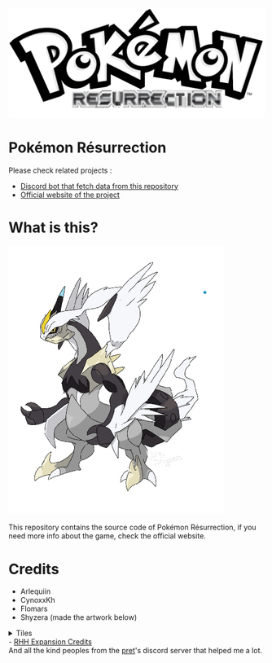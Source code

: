 <img src="boxart.png"><br>
# Pokémon Résurrection
Please check related projects :
- <a href="https://github.com/Arlequiin/VN">Discord bot that fetch data from this repository</a>
- <a href="https://github.com/Arlequiin/VN">Official website of the project</a>
# What is this?
<img src='dragon.png'><br>
<p>This repository contains the source code of Pokémon Résurrection, if you need more info about the game, check the official website.</p>

# Credits
- Arlequiin
- CynoxxKh
- Flomars
- Shyzera (made the artwork below)
<details>
<summary>Tiles</summary>
- HGSS Tiles by Gold and WesleyFG<br>
- Some tiles from CherryCakeBomb<br>
- <a href="https://www.deviantart.com/nicnubill">Nicnubill</a>
</details>
- <a href="https://github.com/rh-hideout/pokeemerald-expansion/wiki/Credits">RHH Expansion Credits</a><br>
And all the kind peoples from the <a href="https://github.com/pret">pret</a>'s discord server that helped me a lot.
